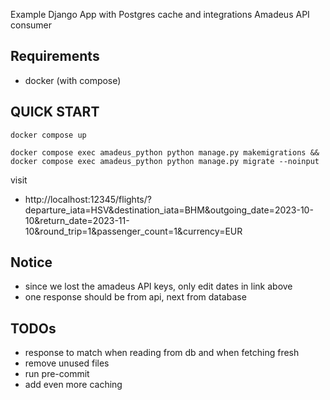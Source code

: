 Example Django App with Postgres cache and integrations
Amadeus API consumer

## Requirements
- docker (with compose)

## QUICK START
```console
docker compose up

docker compose exec amadeus_python python manage.py makemigrations &&
docker compose exec amadeus_python python manage.py migrate --noinput
```
visit 
- http://localhost:12345/flights/?departure_iata=HSV&destination_iata=BHM&outgoing_date=2023-10-10&return_date=2023-11-10&round_trip=1&passenger_count=1&currency=EUR

## Notice
- since we lost the amadeus API keys, only edit dates in link above
- one response should be from api, next from database

## TODOs
- response to match when reading from db and when fetching fresh
- remove unused files
- run pre-commit
- add even more caching
